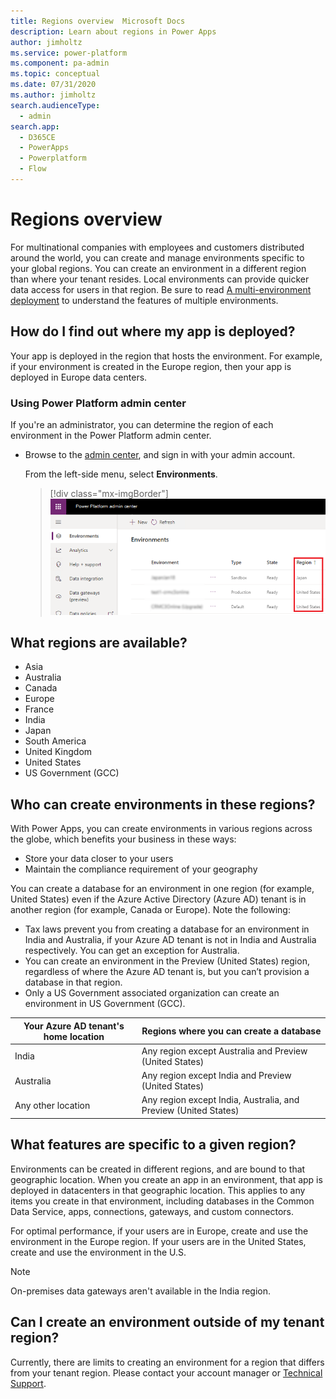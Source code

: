 ```yaml
---
title: Regions overview  Microsoft Docs
description: Learn about regions in Power Apps
author: jimholtz
ms.service: power-platform
ms.component: pa-admin
ms.topic: conceptual
ms.date: 07/31/2020
ms.author: jimholtz
search.audienceType: 
  - admin
search.app:
  - D365CE
  - PowerApps
  - Powerplatform
  - Flow
---
```

# Regions overview 

For multinational companies with employees and customers distributed around the world, you can create and manage environments specific to your global regions. You can create an environment in a different region than where your tenant resides. Local environments can provide quicker data access for users in that region. Be sure to read [A multi-environment deployment](multiple-online-environments-tenants.md#a-multi-environment-deployment) to understand the features of multiple environments.  

## How do I find out where my app is deployed?

Your app is deployed in the region that hosts the environment. For example, if your environment is created in the Europe region, then your app is deployed in Europe data centers.

### Using Power Platform admin center
If you're an administrator, you can determine the region of each environment in the Power Platform admin center.

- Browse to the [admin center](https://admin.powerplatform.microsoft.com), and sign in with your admin account.
  
  From the left-side menu, select **Environments**.
  
  > [!div class="mx-imgBorder"] 
  > ![Environments page](media/environment-list-region.png "Environments page")

## What regions are available?

- Asia
- Australia
- Canada
- Europe
- France
- India
- Japan
- South America
- United Kingdom
- United States
- US Government (GCC)

## Who can create environments in these regions?

With Power Apps, you can create environments in various regions across the globe, which benefits your business in these ways:

- Store your data closer to your users
- Maintain the compliance requirement of your geography

You can create a database for an environment in one region (for example, United States) even if the Azure Active Directory (Azure AD) tenant is in another region (for example, Canada or Europe). Note the following:

- Tax laws prevent you from creating a database for an environment in India and Australia, if your Azure AD tenant is not in India and Australia respectively. You can get an exception for Australia.
- You can create an environment in the Preview (United States) region, regardless of where the Azure AD tenant is, but you can’t provision a database in that region.
- Only a US Government associated organization can create an environment in US Government (GCC).

|Your Azure AD tenant's home location  |Regions where you can create a database  |
|---------|---------|
|India     | Any region except Australia and Preview (United States)        |
|Australia     | Any region except India and Preview (United States)           |
|Any other location     | Any region except India, Australia, and Preview (United States)           |


## What features are specific to a given region?

Environments can be created in different regions, and are bound to that geographic location. When you create an app in an environment, that app is deployed in datacenters in that geographic location. This applies to any items you create in that environment, including  databases in the Common Data Service, apps, connections, gateways, and custom connectors.

For optimal performance, if your users are in Europe, create and use the environment in the Europe region. If your users are in the United States, create and use the environment in the U.S.

> [!NOTE]
> On-premises data gateways aren't available in the India region.

## Can I create an environment outside of my tenant region?

Currently, there are limits to creating an environment for a region that differs from your tenant region. Please contact your account manager or [Technical Support](get-help-support.md).